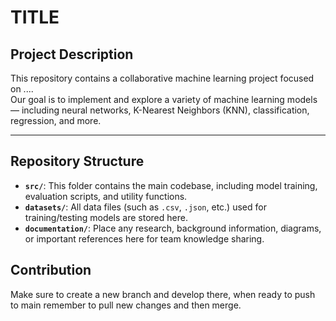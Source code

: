 # TITLE

## Project Description

This repository contains a collaborative machine learning project focused on ....  
Our goal is to implement and explore a variety of machine learning models — including neural networks, K-Nearest Neighbors (KNN), classification, regression, and more.

---

## Repository Structure


- **`src/`**: This folder contains the main codebase, including model training, evaluation scripts, and utility functions.  
- **`datasets/`**: All data files (such as `.csv`, `.json`, etc.) used for training/testing models are stored here.  
- **`documentation/`**: Place any research, background information, diagrams, or important references here for team knowledge sharing.

## Contribution

Make sure to create a new branch and develop there, when ready to push to main remember to pull new changes and then merge.
